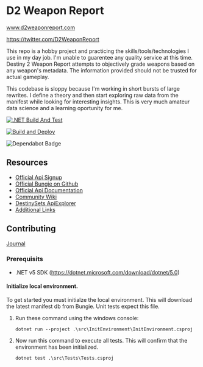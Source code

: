 # D2 Weapon Report 
www.d2weaponreport.com

https://twitter.com/D2WeaponReport

This repo is a hobby project and practicing the skills/tools/technologies I use in my day job. I'm unable to guarentee any quality service at this time.
Destiny 2 Weapon Report attempts to objectively grade weapons based on any weapon's metadata. The information provided should not be trusted for actual gameplay.

This codebase is sloppy because I'm working in short bursts of large rewrites. I define a theory and then start exploring raw data from the manifest while looking for interesting insights. This is very much amateur data science and a learning oportunity for me.

[![.NET Build And Test](https://github.com/TimothyMothra/D2WeaponReport/actions/workflows/BuildAndTest.yml/badge.svg)](https://github.com/TimothyMothra/D2WeaponReport/actions/workflows/BuildAndTest.yml)

[![Build and Deploy](https://github.com/TimothyMothra/D2WeaponReport/actions/workflows/main_d2weaponreport.yml/badge.svg)](https://github.com/TimothyMothra/D2WeaponReport/actions/workflows/main_d2weaponreport.yml)

<img src="https://flat.badgen.net/dependabot/thepracticaldev/dev.to?icon=dependabot" alt="Dependabot Badge" />


## Resources

- [Official Api Signup](https://www.bungie.net/en/Application/Create)
- [Official Bungie on Github](https://github.com/Bungie-net)
- [Official Api Documentation](https://bungie-net.github.io/multi/index.html)
- [Community Wiki](http://destinydevs.github.io/BungieNetPlatform/)
- [DestinySets ApiExplorer](https://data.destinysets.com/api)
- [Additional Links](https://www.reddit.com/r/DestinyTheGame/comments/aj4jzj/destiny_api_usage/)

## Contributing

[Journal](journal/)


### Prerequisits
- .NET v5 SDK (https://dotnet.microsoft.com/download/dotnet/5.0)

#### Initialize local environment.
To get started you must initialze the local environment. 
This will download the latest manifest db from Bungie.
Unit tests expect this file.

1. Run these command using the windows console:
   ```
   dotnet run --project .\src\InitEnvironment\InitEnvironment.csproj
   ```

2. Now run this command to execute all tests. 
   This will confirm that the environment has been initialized.
   ```
   dotnet test .\src\Tests\Tests.csproj
   ```
